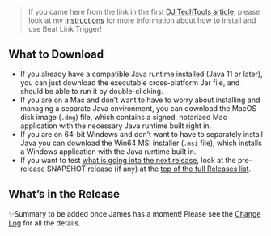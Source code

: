 > If you came here from the link in the first [DJ TechTools article](http://djtechtools.com/2017/07/19/decoding-pioneer-pro-link-connect-cdjs-ableton-link/), please look at my [instructions](https://github.com/brunchboy/beat-link-trigger#beat-link-trigger) for more information about how to install and use Beat Link Trigger!

## What to Download

- If you already have a compatible Java runtime installed (Java 11 or later), you can just download the executable cross-platform Jar file, and should be able to run it by double-clicking.
- If you are on a Mac and don’t want to have to worry about installing and managing a separate Java environment, you can download the MacOS disk image (`.dmg`) file, which contains a signed, notarized Mac application with the necessary Java runtime built right in.
- If you are on 64-bit Windows and don’t want to have to separately install Java you can download the Win64 MSI installer (`.msi` file), which installs a Windows application with the Java runtime built in.
- If you want to test [what is going into the next release](https://github.com/Deep-Symmetry/beat-link-trigger/blob/master/CHANGELOG.md), look at the pre-release SNAPSHOT release (if any) at the [top of the full Releases list](https://github.com/Deep-Symmetry/beat-link-trigger/releases).

## What’s in the Release

✨Summary to be added once James has a moment! Please see the [Change Log](https://github.com/Deep-Symmetry/beat-link-trigger/blob/main/CHANGELOG.md#730---2023-11-24) for all the details.
